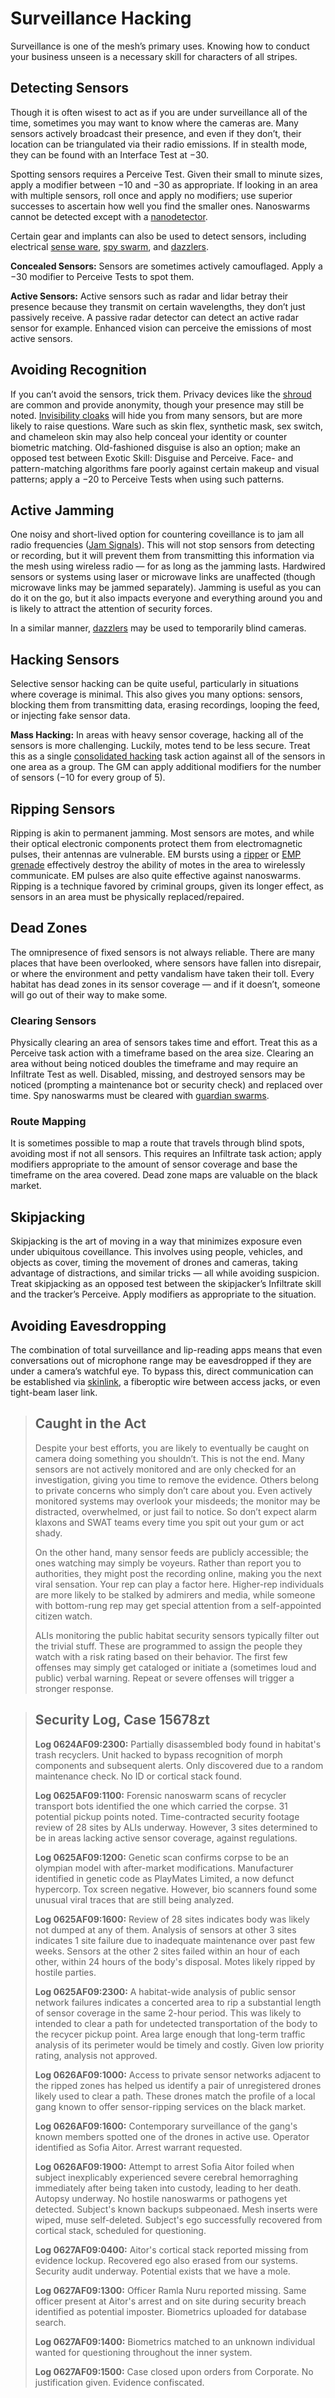 # Surveillance Hacking

Surveillance is one of the mesh’s primary uses. Knowing how to conduct your business unseen is a necessary skill for characters of all stripes.

## Detecting Sensors

Though it is often wisest to act as if you are under surveillance all of the time, sometimes you may want to know where the cameras are. Many sensors actively broadcast their presence, and even if they don’t, their location can be triangulated via their radio emissions. If in stealth mode, they can be found with an Interface Test at −30.

Spotting sensors requires a Perceive Test. Given their small to minute sizes, apply a modifier between −10 and −30 as appropriate. If looking in an area with multiple sensors, roll once and apply no modifiers; use superior successes to ascertain how well you find the smaller ones. Nanoswarms cannot be detected except with a [nanodetector](../16/19-nanotech.md).

Certain gear and implants can also be used to detect sensors, including electrical [sense ware](../16/07-senses-and-sensors.md), [spy swarm](../16/20-nanoswarms-and-microswarms.md#swarms), and [dazzlers](../12/10-seeker-weapons-and-grenades.md#seeker-missiles-and-grenades).

**Concealed Sensors:** Sensors are sometimes actively camouflaged. Apply a −30 modifier to Perceive Tests to spot them.

**Active Sensors:** Active sensors such as radar and lidar betray their presence because they transmit on certain wavelengths, they don’t just passively receive. A passive radar detector can detect an active radar sensor for example. Enhanced vision can perceive the emissions of most active sensors.

## Avoiding Recognition

If you can’t avoid the sensors, trick them. Privacy devices like the [shroud](../16/17-espionage-and-security-tech.md) are common and provide anonymity, though your presence may still be noted. [Invisibility cloaks](../16/17-espionage-and-security-tech.md) will hide you from many sensors, but are more likely to raise questions. Ware such as skin flex, synthetic mask, sex switch, and chameleon skin may also help conceal your identity or counter biometric matching. Old-fashioned disguise is also an option; make an opposed test between Exotic Skill: Disguise and Perceive. Face- and pattern-matching algorithms fare poorly against certain makeup and visual patterns; apply a −20 to Perceive Tests when using such patterns.

## Active Jamming

One noisy and short-lived option for countering coveillance is to jam all radio frequencies ([Jam Signals](../13/13-system-subversion.md#jam-signals)). This will not stop sensors from detecting or recording, but it will prevent them from transmitting this information via the mesh using wireless radio — for as long as the jamming lasts. Hardwired sensors or systems using laser or microwave links are unaffected (though microwave links may be jammed separately). Jamming is useful as you can do it on the go, but it also impacts everyone and everything around you and is likely to attract the attention of security forces.

In a similar manner, [dazzlers](../12/10-seeker-weapons-and-grenades.md#seeker-missiles-and-grenades) may be used to temporarily blind cameras.

## Hacking Sensors

Selective sensor hacking can be quite useful, particularly in situations where coverage is minimal. This also gives you many options: sensors, blocking them from transmitting data, erasing recordings, looping the feed, or injecting fake sensor data.

**Mass Hacking:** In areas with heavy sensor coverage, hacking all of the sensors is more challenging. Luckily, motes tend to be less secure. Treat this as a single [consolidated hacking](../13/11-hacking.md#consolidated-hacking) task action against all of the sensors in one area as a group. The GM can apply additional modifiers for the number of sensors (−10 for every group of 5).

## Ripping Sensors

Ripping is akin to permanent jamming. Most sensors are motes, and while their optical electronic components protect them from electromagnetic pulses, their antennas are vulnerable. EM bursts using a [ripper](../16/17-espionage-and-security-tech.md) or [EMP grenade](../12/10-seeker-weapons-and-grenades.md#seeker-missiles-and-grenades) effectively destroy the ability of motes in the area to wirelessly communicate. EM pulses are also quite effective against nanoswarms. Ripping is a technique favored by criminal groups, given its longer effect, as sensors in an area must be physically replaced/repaired.

## Dead Zones

The omnipresence of fixed sensors is not always reliable. There are many places that have been overlooked, where sensors have fallen into disrepair, or where the environment and petty vandalism have taken their toll. Every habitat has dead zones in its sensor coverage — and if it doesn’t, someone will go out of their way to make some.

### Clearing Sensors

Physically clearing an area of sensors takes time and effort. Treat this as a Perceive task action with a timeframe based on the area size. Clearing an area without being noticed doubles the timeframe and may require an Infiltrate Test as well. Disabled, missing, and destroyed sensors may be noticed (prompting a maintenance bot or security check) and replaced over time. Spy nanoswarms must be cleared with [guardian swarms](../16/20-nanoswarms-and-microswarms.md#swarms).

### Route Mapping

It is sometimes possible to map a route that travels through blind spots, avoiding most if not all sensors. This requires an Infiltrate task action; apply modifiers appropriate to the amount of sensor coverage and base the timeframe on the area covered. Dead zone maps are valuable on the black market.

## Skipjacking

Skipjacking is the art of moving in a way that minimizes exposure even under ubiquitous coveillance. This involves using people, vehicles, and objects as cover, timing the movement of drones and cameras, taking advantage of distractions, and similar tricks — all while avoiding suspicion. Treat skipjacking as an opposed test between the skipjacker’s Infiltrate skill and the tracker’s Perceive. Apply modifiers as appropriate to the situation.

## Avoiding Eavesdropping

The combination of total surveillance and lip-reading apps means that even conversations out of microphone range may be eavesdropped if they are under a camera’s watchful eye. To bypass this, direct communication can be established via [skinlink](../16/11-physical-augmentations.md), a fiberoptic wire between access jacks, or even tight-beam laser link.

<blockquote>

## Caught in the Act

Despite your best efforts, you are likely to eventually be caught on camera doing something you shouldn’t. This is not the end. Many sensors are not actively monitored and are only checked for an investigation, giving you time to remove the evidence. Others belong to private concerns who simply don’t care about you. Even actively monitored systems may overlook your misdeeds; the monitor may be distracted, overwhelmed, or just fail to notice. So don’t expect alarm klaxons and SWAT teams every time you spit out your gum or act shady.

On the other hand, many sensor feeds are publicly accessible; the ones watching may simply be voyeurs. Rather than report you to authorities, they might post the recording online, making you the next viral sensation. Your rep can play a factor here. Higher-rep individuals are more likely to be stalked by admirers and media, while someone with bottom-rung rep may get special attention from a self-appointed citizen watch.

ALIs monitoring the public habitat security sensors typically filter out the trivial stuff. These are programmed to assign the people they watch with a risk rating based on their behavior. The first few offenses may simply get cataloged or initiate a (sometimes loud and public) verbal warning. Repeat or severe offenses will trigger a stronger response.

</blockquote>

<blockquote>

## Security Log, Case 15678zt

**Log 0624AF09:2300:** Partially disassembled body found in habitat's trash recyclers. Unit hacked to bypass recognition of morph components and subsequent alerts. Only discovered due to a random maintenance check. No ID or cortical stack found.

**Log 0625AF09:1100:** Forensic nanoswarm scans of recycler transport bots identified the one which carried the corpse. 31 potential pickup points noted. Time-contracted security footage review of 28 sites by ALIs underway. However, 3 sites determined to be in areas lacking active sensor coverage, against regulations.

**Log 0625AF09:1200:** Genetic scan confirms corpse to be an olympian model with after-market modifications. Manufacturer identified in genetic code as PlayMates Limited, a now defunct hypercorp. Tox screen negative. However, bio scanners found some unusual viral traces that are still being analyzed.

**Log 0625AF09:1600:** Review of 28 sites indicates body was likely not dumped at any of them. Analysis of sensors at other 3 sites indicates 1 site failure due to inadequate maintenance over past few weeks. Sensors at the other 2 sites failed within an hour of each other, within 24 hours of the body's disposal. Motes likely ripped by hostile parties.

**Log 0625AF09:2300:** A habitat-wide analysis of public sensor network failures indicates a concerted area to rip a substantial length of sensor coverage in the same 2-hour period. This was likely to intended to clear a path for undetected transportation of the body to the recycer pickup point. Area large enough that long-term traffic analysis of its perimeter would be timely and costly. Given low priority rating, analysis not approved.

**Log 0626AF09:1000:** Access to private sensor networks adjacent to the ripped zones has helped us identify a pair of unregistered drones likely used to clear a path. These drones match the profile of a local gang known to offer sensor-ripping services on the black market.

**Log 0626AF09:1600:** Contemporary surveillance of the gang's known members spotted one of the drones in active use. Operator identified as Sofia Aitor. Arrest warrant requested.

**Log 0626AF09:1900:** Attempt to arrest Sofia Aitor foiled when subject inexplicably experienced severe cerebral hemorraghing immediately after being taken into custody, leading to her death. Autopsy underway. No hostile nanoswarms or pathogens yet detected. Subject's known backups subpeonaed. Mesh inserts were wiped, muse self-deleted. Subject's ego successfully recovered from cortical stack, scheduled for questioning.

**Log 0627AF09:0400:** Aitor's cortical stack reported missing from evidence lockup. Recovered ego also erased from our systems. Security audit underway. Potential exists that we have a mole.

**Log 0627AF09:1300:** Officer Ramla Nuru reported missing. Same officer present at Aitor's arrest and on site during security breach identified as potential imposter. Biometrics uploaded for database search.

**Log 0627AF09:1400:** Biometrics matched to an unknown individual wanted for questioning throughout the inner system.

**Log 0627AF09:1500:** Case closed upon orders from Corporate. No justification given. Evidence confiscated.

</blockquote>
